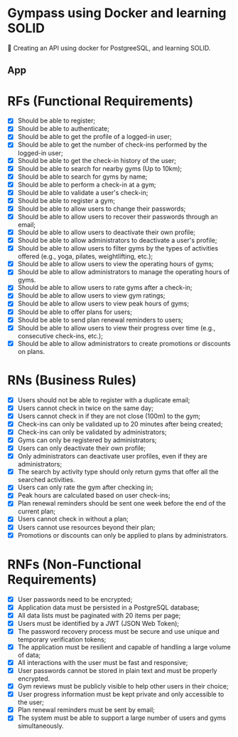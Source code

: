 # Gympass using Docker and learning SOLID
:whale: Creating an API using docker for PostgreeSQL, and learning SOLID.

## App

# RFs (Functional Requirements)
- [X] Should be able to register;
- [X] Should be able to authenticate;
- [X] Should be able to get the profile of a logged-in user;
- [X] Should be able to get the number of check-ins performed by the logged-in user;
- [X] Should be able to get the check-in history of the user;
- [X] Should be able to search for nearby gyms (Up to 10km);
- [X] Should be able to search for gyms by name;
- [X] Should be able to perform a check-in at a gym;
- [X] Should be able to validate a user's check-in;
- [X] Should be able to register a gym;
- [X] Should be able to allow users to change their passwords;
- [X] Should be able to allow users to recover their passwords through an email;
- [X] Should be able to allow users to deactivate their own profile;
- [X] Should be able to allow administrators to deactivate a user's profile;
- [X] Should be able to allow users to filter gyms by the types of activities offered (e.g., yoga, pilates, weightlifting, etc.);
- [X] Should be able to allow users to view the operating hours of gyms;
- [X] Should be able to allow administrators to manage the operating hours of gyms.
- [X] Should be able to allow users to rate gyms after a check-in;
- [X] Should be able to allow users to view gym ratings;
- [X] Should be able to allow users to view peak hours of gyms;
- [X] Should be able to offer plans for users;
- [X] Should be able to send plan renewal reminders to users;
- [X] Should be able to allow users to view their progress over time (e.g., consecutive check-ins, etc.);
- [X] Should be able to allow administrators to create promotions or discounts on plans.

# RNs (Business Rules)
- [X] Users should not be able to register with a duplicate email;
- [X] Users cannot check in twice on the same day;
- [X] Users cannot check in if they are not close (100m) to the gym;
- [X] Check-ins can only be validated up to 20 minutes after being created;
- [X] Check-ins can only be validated by administrators;
- [X] Gyms can only be registered by administrators;
- [X] Users can only deactivate their own profile;
- [X] Only administrators can deactivate user profiles, even if they are administrators;
- [X] The search by activity type should only return gyms that offer all the searched activities.
- [X] Users can only rate the gym after checking in;
- [X] Peak hours are calculated based on user check-ins;
- [X] Plan renewal reminders should be sent one week before the end of the current plan;
- [X] Users cannot check in without a plan;
- [X] Users cannot use resources beyond their plan;
- [X] Promotions or discounts can only be applied to plans by administrators.

# RNFs (Non-Functional Requirements)
- [X] User passwords need to be encrypted;
- [X] Application data must be persisted in a PostgreSQL database;
- [X] All data lists must be paginated with 20 items per page;
- [X] Users must be identified by a JWT (JSON Web Token);
- [X] The password recovery process must be secure and use unique and temporary verification tokens;
- [X] The application must be resilient and capable of handling a large volume of data;
- [X] All interactions with the user must be fast and responsive;
- [X] User passwords cannot be stored in plain text and must be properly encrypted.
- [X] Gym reviews must be publicly visible to help other users in their choice;
- [X] User progress information must be kept private and only accessible to the user;
- [X] Plan renewal reminders must be sent by email;
- [X] The system must be able to support a large number of users and gyms simultaneously.